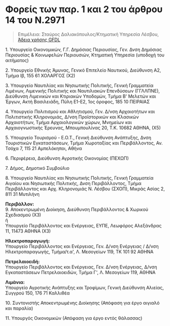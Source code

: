 # Φορείς των παρ. 1 και 2 του άρθρου 14 του Ν.2971 

>Επιμέλεια: Σταύρος Δαλιακόπουλος/Κτηματική Υπηρεσία Λέσβου, [Άδεια χρήσης GFDL](http://www.gnu.org/licenses/fdl.html)

1\. Υπουργείο Οικονομικών, Γ.Γ. Δημόσιας Περιουσίας, Γεν. Δνση Δημόσιας Περιουσίας & Κοινωφελών Περιουσιών, Κτηματική Υπηρεσία (υποδοχή του αιτήματος)

2\. Υπουργείο Εθνικής Άμυνας, Γενικό Επιτελείο Ναυτικού, Διεύθυνση Α2, Τμήμα Ιβ, 155 61 ΧΟΛΑΡΓΟΣ (Χ2)

3\. Υπουργείο Ναυτιλίας και Νησιωτικής Πολιτικής, Γενική Γραμματεία Λιμένων, Λιμενικής Πολιτικής και Ναυτιλιακών Επενδύσεων (ΓΓΛΛΠΝΕ), Διεύθυνση Λιμενικών και Κτιριακών Υποδομών, Τμήμα Β' Μελετών και Έργων, Ακτή Βασιλειάδη, Πύλη Ε1-Ε2, 1ος όροφος, 185 10 ΠΕΙΡΑΙΑΣ

4\. Υπουργείο Πολιτισμού και Αθλητισμού, Γεν. Δ/νση Αρχαιοτήτων και Πολιτιστικής Κληρονομιάς, Δ/νση Προϊστορικών και Κλασικών Αρχαιοτήτων, Τμήμα Αρχαιολογικών χώρων, Μνημείων και Αρχαιογνωστικής Έρευνας, Μπουμπουλίνας 20, T.K. 10682 ΑΘΗΝΑ, (Χ5)

5\. Υπουργείο Τουρισμού - Ε.Ο.Τ., Γενική Διεύθυνση Ανάπτυξης, Δνση Τουριστικών Εγκαταστάσεων, Τμήμα Χωροταξίας και Περιβάλλοντος, Αν. Τσόχα 7, 115 21 Αμπελόκηποι, Αθήνα

6\. Περιφέρεια, Διεύθυνση Αγροτικής Οικονομίας (ΠΕΧΩΠ)

7\. Δήμος, Δημοτικό Συμβούλιο

8\. Υπουργείο Ναυτιλίας και Νησιωτικής Πολιτικής, Γενική Γραμματεία Αιγαίου και Νησιωτικής Πολιτικής, Δνση Περιβάλλοντος, Τμήμα Περιβάλλοντος και Αρχ. Κληρονομιάς Ν. Λέσβου (ΣΧΟΠ), Μικράς Ασίας 2, 811 31 Μυτιλήνη

**Περιβάλλον:**  
9\. Αποκεντρωμένη Διοίκηση, Διεύθυνση Περιβάλλοντος & Χωρικού Σχεδιασμού (Χ3)  
ή  
Υπουργείο Περιβάλλοντος και Ενέργειας, ΕΥΠΕ, Λεωφόρος Αλεξάνδρας 11, 11473 ΑΘΗΝΑ (Χ3)

**Ηλεκτροπαραγωγή:**  
Υπουργείο Περιβάλλοντος και Ενέργειας, Γεν. Δ/νση Ενέργειας / Δ/νση Ηλεκτροπαραγωγής, Τμήμα/τ.α', Λ. Μεσογείων 119, ΤΚ 101 92 ΑΘΗΝΑ

**Πετρελαιοειδή:**  
Υπουργείο Περιβάλλοντος και Ενέργειας, Γεν. Δ/νση Ενέργειας, Δ/νση Εγκαταστάσεων Πετρελαιοειδών, Τμήμα Γ', Λ. Μεσογείων 119, ΑΘΗΝΑ

**Λιμάνια:**  
Υπουργείο Αγροτικής Ανάπτυξης και Τροφίμων, Γενική Διεύθυνση Αλιείας, Συγγρού 150, 176 71 Καλλιθέα

10\. Συντονιστής Αποκεντρωμένης Διοίκησης (Απόφαση για έργο αιγιαλό και παραλία)

11\. Υπουργός Οικονομικών (Απόφαση για έργο εντός θάλασσας)
